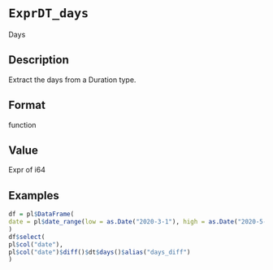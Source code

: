 # `ExprDT_days`

Days


## Description

Extract the days from a Duration type.


## Format

function


## Value

Expr of i64


## Examples

```r
df = pl$DataFrame(
date = pl$date_range(low = as.Date("2020-3-1"), high = as.Date("2020-5-1"), interval = "1mo")
)
df$select(
pl$col("date"),
pl$col("date")$diff()$dt$days()$alias("days_diff")
)
```


